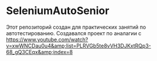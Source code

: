# SeleniumAutoSenior
Этот репозиторий создан для практических занятий по автотестированию. Создавался проект по аналагии с https://www.youtube.com/watch?v=xwWNCDau0u4&amp;list=PLRVGb5te8vVH3DJKxtRQp3-68_gQ3CEqx&amp;index=8
